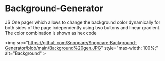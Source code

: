 # Background-Generator

JS One pager which allows to change the background color dynamically for both sides of the page independently using two buttons and linear gradient.
The color combination is shown as hex code

<img src="https://github.com/Snopcare/Snopcare-Background-Generator/blob/main/Background%20gen.JPG" style="max-width: 100%;" alt="Background" \>


